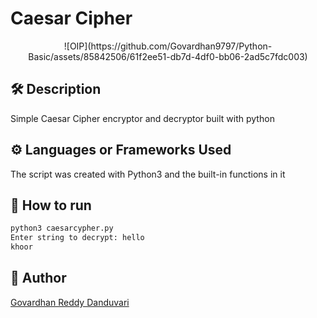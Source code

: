 
# Caesar Cipher

<p align="center">
![OIP](https://github.com/Govardhan9797/Python-Basic/assets/85842506/61f2ee51-db7d-4df0-bb06-2ad5c7fdc003)


<!--An image is an illustration for your project, the tip here is using your sense of humour as much as you can :D 

You can copy paste my markdown photo insert as following:
<p align="center">
<img src="your-source-is-here" width=40% height=40%>
-->

## 🛠️ Description
<!--Remove the below lines and add yours -->
Simple Caesar Cipher encryptor and decryptor built with python

## ⚙️ Languages or Frameworks Used
<!--Remove the below lines and add yours -->
The script was created with Python3 and the built-in functions in it
## 🌟 How to run
<!--Remove the below lines and add yours -->
```bash
python3 caesarcypher.py 
Enter string to decrypt: hello
khoor
```

## 🤖 Author
<!--Remove the below lines and add yours -->
[Govardhan Reddy Danduvari](https://github.com/govardhan97979)
